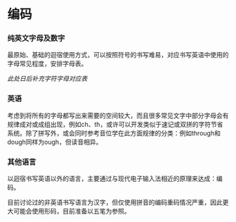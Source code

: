 # 编码

### 纯英文字母及数字

最原始、基础的迴宿使用方式，可以按照符号的书写难易，对应书写英语中使用的字母常见程度，安排字母表。

*此处日后补充字符字母对应表*

### 英语

考虑到将所有的字母都写出来需要的空间较大，而且很多常见文字中部分字母会有规律成对或成组出现，例如ch、th，或许可以开发类似于速记或双拼的字符节省系统。除了拼写外，或会同时参考音位学在此方面规律的分类：例如through和dough同样为ough，但读音相异。

### 其他语言

以迴宿书写英语以外的语言，主要通过与现代电子输入法相近的原理来达成：编码。

目前讨论过的非英语书写语言为汉字，但仅使用拼音的编码重码情况严重，因此更大可能会使用形码，目前准备以五笔为参照。